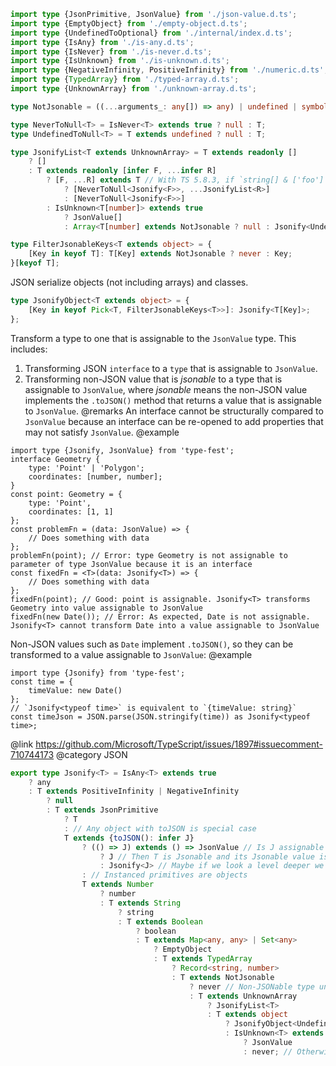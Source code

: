 ``` typescript
import type {JsonPrimitive, JsonValue} from './json-value.d.ts';
import type {EmptyObject} from './empty-object.d.ts';
import type {UndefinedToOptional} from './internal/index.d.ts';
import type {IsAny} from './is-any.d.ts';
import type {IsNever} from './is-never.d.ts';
import type {IsUnknown} from './is-unknown.d.ts';
import type {NegativeInfinity, PositiveInfinity} from './numeric.d.ts';
import type {TypedArray} from './typed-array.d.ts';
import type {UnknownArray} from './unknown-array.d.ts';
```

``` typescript
type NotJsonable = ((...arguments_: any[]) => any) | undefined | symbol;
```

``` typescript
type NeverToNull<T> = IsNever<T> extends true ? null : T;
type UndefinedToNull<T> = T extends undefined ? null : T;
```

``` typescript
type JsonifyList<T extends UnknownArray> = T extends readonly []
    ? []
    : T extends readonly [infer F, ...infer R]
        ? [F, ...R] extends T // With TS 5.8.3, if `string[] & ['foo']`, `R` is `unknown[]` here, making the inferred types not equal to the original one
            ? [NeverToNull<Jsonify<F>>, ...JsonifyList<R>]
            : [NeverToNull<Jsonify<F>>]
        : IsUnknown<T[number]> extends true
            ? JsonValue[]
            : Array<T[number] extends NotJsonable ? null : Jsonify<UndefinedToNull<T[number]>>>;
```

``` typescript
type FilterJsonableKeys<T extends object> = {
    [Key in keyof T]: T[Key] extends NotJsonable ? never : Key;
}[keyof T];
```

JSON serialize objects (not including arrays) and classes.

``` typescript
type JsonifyObject<T extends object> = {
    [Key in keyof Pick<T, FilterJsonableKeys<T>>]: Jsonify<T[Key]>;
};
```

Transform a type to one that is assignable to the `JsonValue` type.
This includes:

1.  Transforming JSON `interface` to a `type` that is assignable to `JsonValue`.
2.  Transforming non-JSON value that is *jsonable* to a type that is assignable to `JsonValue`, where *jsonable* means the non-JSON value implements the `.toJSON()` method that returns a value that is assignable to `JsonValue`.
    @remarks
    An interface cannot be structurally compared to `JsonValue` because an interface can be re-opened to add properties that may not satisfy `JsonValue`.
    @example

<!-- -->

    import type {Jsonify, JsonValue} from 'type-fest';
    interface Geometry {
        type: 'Point' | 'Polygon';
        coordinates: [number, number];
    }
    const point: Geometry = {
        type: 'Point',
        coordinates: [1, 1]
    };
    const problemFn = (data: JsonValue) => {
        // Does something with data
    };
    problemFn(point); // Error: type Geometry is not assignable to parameter of type JsonValue because it is an interface
    const fixedFn = <T>(data: Jsonify<T>) => {
        // Does something with data
    };
    fixedFn(point); // Good: point is assignable. Jsonify<T> transforms Geometry into value assignable to JsonValue
    fixedFn(new Date()); // Error: As expected, Date is not assignable. Jsonify<T> cannot transform Date into a value assignable to JsonValue

Non-JSON values such as `Date` implement `.toJSON()`, so they can be transformed to a value assignable to `JsonValue`:
@example

    import type {Jsonify} from 'type-fest';
    const time = {
        timeValue: new Date()
    };
    // `Jsonify<typeof time>` is equivalent to `{timeValue: string}`
    const timeJson = JSON.parse(JSON.stringify(time)) as Jsonify<typeof time>;

@link <https://github.com/Microsoft/TypeScript/issues/1897#issuecomment-710744173>
@category JSON

``` typescript
export type Jsonify<T> = IsAny<T> extends true
    ? any
    : T extends PositiveInfinity | NegativeInfinity
        ? null
        : T extends JsonPrimitive
            ? T
            : // Any object with toJSON is special case
            T extends {toJSON(): infer J}
                ? (() => J) extends () => JsonValue // Is J assignable to JsonValue?
                    ? J // Then T is Jsonable and its Jsonable value is J
                    : Jsonify<J> // Maybe if we look a level deeper we'll find a JsonValue
                : // Instanced primitives are objects
                T extends Number
                    ? number
                    : T extends String
                        ? string
                        : T extends Boolean
                            ? boolean
                            : T extends Map<any, any> | Set<any>
                                ? EmptyObject
                                : T extends TypedArray
                                    ? Record<string, number>
                                    : T extends NotJsonable
                                        ? never // Non-JSONable type union was found not empty
                                        : T extends UnknownArray
                                            ? JsonifyList<T>
                                            : T extends object
                                                ? JsonifyObject<UndefinedToOptional<T>> // JsonifyObject recursive call for its children
                                                : IsUnknown<T> extends true
                                                    ? JsonValue
                                                    : never; // Otherwise any other non-object is removed
```